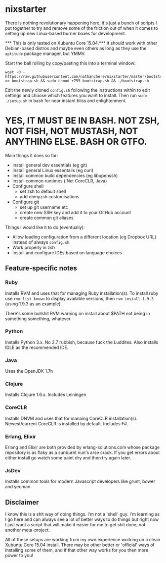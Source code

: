 nixstarter
============

There is nothing revolutionary happening here, it's just a bunch of scripts I put together
to try and remove some of the friction out of when it comes to
setting up new Linux-based burner boxes for development. 

*** This is only tested on Xubuntu Core 15.04.*** It should work with other Debian-based distros
and maybe even others as long as they use the `aptitude` package manager, but YMMV.

Start the ball rolling by copy/pasting this into a terminal window:

    wget -O - https://raw.githubusercontent.com/nathanchere/nixstarter/master/bootstrap.sh >> bootstrap.sh && sudo chmod +755 bootstrap.sh && ./bootstrap.sh

Edit the newly cloned `config.sh` following the instructions within to edit settings and choose which
features you want to install. Then run `sudo ./setup.sh` in bash for near instant bliss and enlightenment.

# YES, IT MUST BE IN BASH. NOT ZSH, NOT FISH, NOT MUSTASH, NOT ANYTHING ELSE. BASH OR GTFO.

Main things it does so far:

* Install general dev essentials (eg git)
* Install general Linux essentails (eg curl)
* Install common build dependencies (eg libopenssh)
* Install common runtimes (.Net CoreCLR, Java)
* Configure shell
	- set zsh to default shell
    - add ohmyzsh customisations
* Configure git
    - set up git username etc
	- create new SSH key and add it to your GitHub account
	- create common git aliases

Things I would like it to do (eventually):

* Allow loading configuration from a different location (eg Dropbox URL) instead of always `config.sh`.
* Work properly in zsh
* Install and configure IDEs based on language choices

Feature-specific notes
---------------------------

### Ruby

Installs RVM and uses that for managing Ruby installation(s). To install ruby use `rvm list known` to display available versions, then `rvm install 1.9.3` (using 1.9.3 as an example).

There's some bullshit RVM warning on install about $PATH not being in something something, whatever.

### Python

Installs Python 3.x. No 2.7 rubbish, because fuck the Luddites. Also installs IDLE as the recommended IDE.

### Java

Uses the OpenJDK 1.7n

### Clojure 

Installs Clojure 1.6.x. Includes Leiningen

### CoreCLR

Installs DNVM and uses that for manaing CoreCLR installation(s). Newest/current CoreCLR is installed by default. Includes F#.

### Erlang, Elixir

Erlang and Elixir are both provided by erlang-solutions.com whose package repository is as flaky as a sunburnt nun's arse crack.
If you get errors about either install go watch some paint dry and then try again later.

### JsDev

Installs common tools for modern Javascript developers like grunt, bower and yeoman.


Disclaimer
----------

I know this is a shit way of doing things. I'm not a 'shell' guy. I'm learning as
I go here and can always see a lot of better ways to do things but right now I just
want a script that will make it easier for me to get shit done, not another meta-project.

All of these setups are working from my own experience working on a clean Xubuntu Core 15.04
install. There may be other better or 'official' ways of installing some of them, and
if that other way works for you then more power to you!